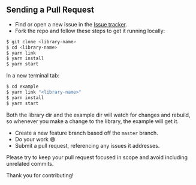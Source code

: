 ## Sending a Pull Request

- Find or open a new issue in the [Issue tracker](https://github.com/githubName/repoName/issues).
- Fork the repo and follow these steps to get it running locally:

```bash
$ git clone <library-name>
$ cd <library-name>
$ yarn link
$ yarn install
$ yarn start
```

In a new terminal tab:

```bash
$ cd example
$ yarn link "<library-name>"
$ yarn install
$ yarn start
```

Both the library dir and the example dir will watch for changes and rebuild, so whenever you make a change to the library, the example will get it.

- Create a new feature branch based off the `master` branch.
- Do your work 😄
- Submit a pull request, referencing any issues it addresses.

Please try to keep your pull request focused in scope and avoid including unrelated commits.

Thank you for contributing!
